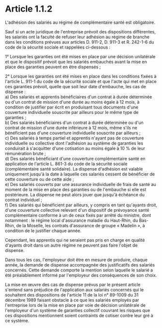 # Article 1.1.2

  
L'adhésion des salariés au régime de complémentaire santé est obligatoire.

Sauf si un acte juridique de l'entreprise prévoit des dispositions différentes, les salariés ont la faculté de refuser leur adhésion au régime de branche dans les conditions prévues aux articles D. 911-2, D. 911-3 et R. 242-1-6 du code de la sécurité sociale et rappelées ci-dessous :

1° Lorsque les garanties ont été mises en place par une décision unilatérale et que le dispositif prévoit que les salariés embauchés avant la mise en place des garanties peuvent en être dispensés ;

2° Lorsque les garanties ont été mises en place dans les conditions fixées à l'article L. 911-1 du code de la sécurité sociale et que l'acte qui met en place ces garanties prévoit, quelle que soit leur date d'embauche, les cas de dispense :  
 a) Des salariés et apprentis bénéficiaires d'un contrat à durée déterminée ou d'un contrat de mission d'une durée au moins égale à 12 mois, à condition de justifier par écrit en produisant tous documents d'une couverture individuelle souscrite par ailleurs pour le même type de garanties ;  
 b) Des salariés bénéficiaires d'un contrat à durée déterminée ou d'un contrat de mission d'une durée inférieure à 12 mois, même s'ils ne bénéficient pas d'une couverture individuelle souscrite par ailleurs ;  
 c) Des salariés à temps partiel et apprentis n'ayant pas de couverture individuelle ou collective dont l'adhésion au système de garanties les conduirait à s'acquitter d'une cotisation au moins égale à 10 % de leur rémunération brute ;  
 d) Des salariés bénéficiant d'une couverture complémentaire santé en application de l'article L. 861-3 du code de la sécurité sociale (complémentaire santé solidaire). La dispense d'adhésion est valable uniquement jusqu'à la date à laquelle ces salariés cessent de bénéficier de cette couverture ou de cette aide ;  
 e) Des salariés couverts par une assurance individuelle de frais de santé au moment de la mise en place des garanties ou de l'embauche si elle est postérieure. La dispense ne peut alors jouer que jusqu'à échéance du contrat individuel ;  
 f) Des salariés qui bénéficient par ailleurs, y compris en tant qu'ayants droit, d'une couverture collective relevant d'un dispositif de prévoyance santé complémentaire conforme à un de ceux fixés par arrêté du ministre, dont notamment : le régime local d'assurance maladie du Haut-Rhin, du Bas-Rhin, de la Moselle, les contrats d'assurance de groupe « Madelin », à condition de le justifier chaque année.

Cependant, les apprentis qui ne seraient pas pris en charge en qualité d'ayants droit dans un autre régime ne peuvent pas faire l'objet de dispense.

Dans tous les cas, l'employeur doit être en mesure de produire, chaque année, la demande de dispense accompagnée des justificatifs des salariés concernés. Cette demande comporte la mention selon laquelle le salarié a été préalablement informé par l'employeur des conséquences de son choix.

La mise en œuvre des cas de dispense prévus par le présent article s'entend sans préjudice de l'application aux salariés concernés qui le souhaitent des dispositions de l'article 11 de la loi n° 89-1009 du 31 décembre 1989 faisant obstacle à ce que les salariés employés par l'entreprise lors de la mise en place par voie de décision unilatérale de l'employeur d'un système de garanties collectif couvrant les risques que ces dispositions mentionnent soient contraints de cotiser contre leur gré à ce système.

  
